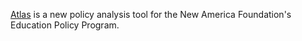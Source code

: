[Atlas](http://atlas.newamerica.org) is a new policy analysis tool for the New America Foundation's Education Policy Program.